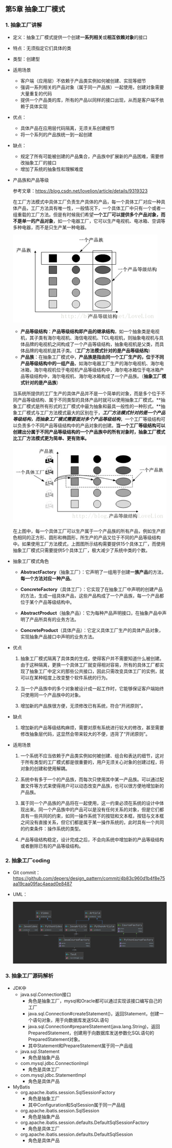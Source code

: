## 第5章 抽象工厂模式

### 1. 抽象工厂讲解

* 定义：抽象工厂模式提供一个创建**一系列相关**或**相互依赖对象**的接口

* 特点：无须指定它们具体的类

* 类型：创建型

* 适用场景

  * 客户端（应用层）不依赖于产品类实例如何被创建、实现等细节
  * 强调一系列相关的产品对象（属于同一产品族）一起使用，创建对象需要大量重复的代码
  * 提供一个产品类的库，所有的产品以同样的接口出现，从而是客户端不依赖于具体实现

* 优点：

  * 具体产品在应用层代码隔离，无须关系创建细节
  * 将一个系列的产品族统一到一起创建

* 缺点：

  * 规定了所有可能被创建的产品集合，产品族中扩展新的产品困难，需要修改抽象工厂的接口
  * 增加了系统的抽象性和理解难度

* 产品族和产品等级

  参考文章：https://blog.csdn.net/lovelion/article/details/9319323

  在工厂方法模式中具体工厂负责生产具体的产品，每一个具体工厂对应一种具体产品，工厂方法具有唯一性，一般情况下，一个具体工厂中只有一个或者一组重载的工厂方法。但是有时候我们希望**一个工厂可以提供多个产品对象，而不是单一的产品对象**，如一个电器工厂，它可以生产电视机、电冰箱、空调等多种电器，而不是只生产某一种电器。

  ![](../../../笔记图片/11/21.jpg)

  *  **产品等级结构**：**产品等级结构即产品的继承结构**，如一个抽象类是电视机，其子类有海尔电视机、海信电视机、TCL电视机，则抽象电视机与具体品牌的电视机之间构成了一个产品等级结构，抽象电视机是父类，而具体品牌的电视机是其子类。（**工厂方法模式针对的是产品等级结构**）
  *  **产品族**：在抽象工厂模式中，**产品族是指由同一个工厂生产的，位于不同产品等级结构中的一组产品**，如海尔电器工厂生产的海尔电视机、海尔电冰箱，海尔电视机位于电视机产品等级结构中，海尔电冰箱位于电冰箱产品等级结构中，海尔电视机、海尔电冰箱构成了一个产品族。（**抽象工厂模式针对的是产品族**）

  当系统所提供的工厂生产的具体产品并不是一个简单的对象，而是多个位于不同产品等级结构、属于不同类型的具体产品时就可以使用抽象工厂模式。**抽象工厂模式是所有形式的工厂模式中最为抽象和最具一般性的一种形式。**抽象工厂模式与工厂方法模式最大的区别在于，***工厂方法模式针对的是一个产品等级结构，而抽象工厂模式需要面对多个产品等级结构***，一个工厂等级结构可以负责多个不同产品等级结构中的产品对象的创建。**当一个工厂等级结构可以创建出分属于不同产品等级结构的一个产品族中的所有对象时，抽象工厂模式比工厂方法模式更为简单、更有效率。**

  ![](../../../笔记图片/11/22.jpg)

  在上图中，每一个具体工厂可以生产属于一个产品族的所有产品，例如生产颜色相同的正方形、圆形和椭圆形，所生产的产品又位于不同的产品等级结构中。如果使用工厂方法模式，上图图所示结构需要提供15个具体工厂，而使用抽象工厂模式只需要提供5个具体工厂，极大减少了系统中类的个数。

* 抽象工厂模式角色

  * **AbstractFactory**（抽象工厂）：它声明了一组用于创建**一族产品**的方法，**每一个方法对应一种产品**。

  * **ConcreteFactory**（具体工厂）：它实现了在抽象工厂中声明的创建产品的方法，生成一组具体产品，这些产品构成了一个产品族，每一个产品都位于某个产品等级结构中。

  * **AbstractProduct**（抽象产品）：它为每种产品声明接口，在抽象产品中声明了产品所具有的业务方法。

  * **ConcreteProduct**（具体产品）：它定义具体工厂生产的具体产品对象，实现抽象产品接口中声明的业务方法。

* 优点

  1. 抽象工厂模式隔离了具体类的生成，使得客户并不需要知道什么被创建。由于这种隔离，更换一个具体工厂就变得相对容易，所有的具体工厂都实现了抽象工厂中定义的那些公共接口，因此只需改变具体工厂的实例，就可以在某种程度上改变整个软件系统的行为。

  2. 当一个产品族中的多个对象被设计成一起工作时，它能够保证客户端始终只使用同一个产品族中的对象。

  3. 增加新的产品族很方便，无须修改已有系统，符合“开闭原则”。

* 缺点

  1. 增加新的产品等级结构麻烦，需要对原有系统进行较大的修改，甚至需要修改抽象层代码，这显然会带来较大的不便，违背了“开闭原则”。

* 适用场景

  1. 一个系统不应当依赖于产品类实例如何被创建、组合和表达的细节，这对于所有类型的工厂模式都是很重要的，用户无须关心对象的创建过程，将对象的创建和使用解耦。
  2. 系统中有多于一个的产品族，而每次只使用其中某一产品族。可以通过配置文件等方式来使得用户可以动态改变产品族，也可以很方便地增加新的产品族。

  3. 属于同一个产品族的产品将在一起使用，这一约束必须在系统的设计中体现出来。同一个产品族中的产品可以是没有任何关系的对象，但是它们都具有一些共同的约束，如同一操作系统下的按钮和文本框，按钮与文本框之间没有直接关系，但它们都是属于某一操作系统的，此时具有一个共同的约束条件：操作系统的类型。

  4. 产品等级结构稳定，设计完成之后，不会向系统中增加新的产品等级结构或者删除已有的产品等级结构。

### 2. 抽象工厂coding

* Git commit：https://github.com/depers/design_pattern/commit/4b83c960d1b4f8e75aa19caa09fac4aead0e8487

* UML：

  ![](../../../笔记图片/11/21.png)

### 3. 抽象工厂源码解析

* JDK中
  * java.sql.Connection接口
    * 角色是抽象工厂，mysql和Oracle都可以通过实现该接口编写自己的工厂
    * java.sql.Connection#createStatement()，返回Statement，创建一个语句对象，用于向数据库发送SQL语句
    * java.sql.Connection#prepareStatement(java.lang.String)，返回PreparedStatement，创建用于向数据库发送参数化SQL语句的PreparedStatement对象。
    * 其中Statement和PrepareStatement属于同一产品组
  * java.sql.Statement
    * 角色是抽象产品
  * com.mysql.jdbc.ConnectionImpl
    * 角色是具体工厂
  * com.mysql.jdbc.StatementImpl
    * 角色是具体产品
* MyBatis
  * org.apache.ibatis.session.SqlSessionFactory
    * 角色是抽象工厂
    * 其中Configuration和SqlSession属于同一产品组
  * org.apache.ibatis.session.SqlSession
    * 角色是抽象产品
  * org.apache.ibatis.session.defaults.DefaultSqlSessionFactory
    * 角色是具体工厂
  * org.apache.ibatis.session.defaults.DefaultSqlSession
    * 角色是具体产品

